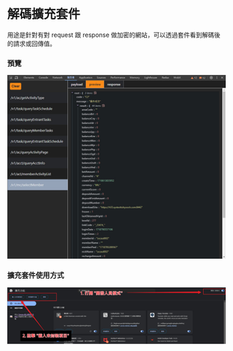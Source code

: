 # 解碼擴充套件

用途是針對有對 request 跟 response 做加密的網站，可以透過套件看到解碼後的請求或回傳值。

### 預覽

![image](/pics/demo.jpg)

### 擴充套件使用方式

![image](/pics/how-to-use.jpg)
